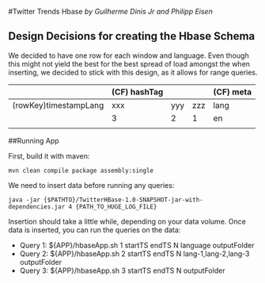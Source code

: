#Twitter Trends Hbase
*by Guilherme Dinis Jr and Philipp Eisen*

## Design Decisions for creating the Hbase Schema

We decided to have one row for each window and language.
Even though this might not yield the best for the best spread of load amongst the
when inserting, we decided to stick with this design, as it allows for range queries.

|                       | (CF) hashTag |     |     | (CF) meta |
|-----------------------|--------------|-----|-----|-----------|
| (rowKey)timestampLang | xxx          | yyy | zzz | lang      |
|                       | 3            | 2   | 1   | en        |
|                       |              |     |     |           |


##Running App

First, build it with maven:

```
mvn clean compile package assembly:single
```

We need to insert data before running any queries:

```
java -jar {$PATHTO}/TwitterHBase-1.0-SNAPSHOT-jar-with-dependencies.jar 4 {PATH_TO_HUGE_LOG_FILE}
```

Insertion should take a little while, depending on your data volume. Once data is inserted, you can run the queries on the data:

  - Query 1: ${APP}/hbaseApp.sh 1 startTS endTS N language outputFolder
  - Query 2: ${APP}/hbaseApp.sh 2 startTS endTS N lang-1,lang-2,lang-3 outputFolder
  - Query 3: ${APP}/hbaseApp.sh 3 startTS endTS N outputFolder


